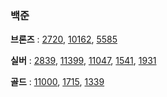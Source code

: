 ### 백준
**브론즈** : [2720](https://www.acmicpc.net/problem/2720), [10162](https://www.acmicpc.net/problem/10162), [5585](https://www.acmicpc.net/problem/5585)

**실버** : [2839](https://www.acmicpc.net/problem/2839), [11399](https://www.acmicpc.net/problem/11399), [11047](https://www.acmicpc.net/problem/11047), [1541](https://www.acmicpc.net/problem/1541), [1931](https://www.acmicpc.net/problem/1931)

**골드** : [11000](https://www.acmicpc.net/problem/11000), [1715](https://www.acmicpc.net/problem/1715), [1339](https://www.acmicpc.net/problem/1339)
